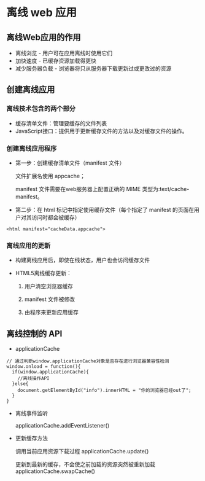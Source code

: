 # 离线 web 应用
## 离线Web应用的作用
* 离线浏览 - 用户可在应用离线时使用它们 
* 加快速度 - 已缓存资源加载得更快
* 减少服务器负载 - 浏览器将只从服务器下载更新过或更改过的资源
## 创建离线应用
### 离线技术包含的两个部分
* 缓存清单文件：管理要缓存的文件列表
* JavaScript接口：提供用于更新缓存文件的方法以及对缓存文件的操作。
### 创建离线应用程序
* 第一步：创建缓存清单文件（manifest 文件）

  文件扩展名使用 appcache；

  manifest 文件需要在web服务器上配置正确的 MIME 类型为:text/cache-manifest。
* 第二步：在 html 标记中指定使用缓存文件（每个指定了 manifest 的页面在用户对其访问时都会被缓存）
```
<html manifest="cacheData.appcache">
```
### 离线应用的更新
* 构建离线应用后，即使在线状态，用户也会访问缓存文件
* HTML5离线缓存更新：
  
  1. 用户清空浏览器缓存
  
  2. manifest 文件被修改
  
  3. 由程序来更新应用缓存
## 离线控制的 API
* applicationCache
```
// 通过判断window.applicationCache对象是否存在进行浏览器兼容性检测
window.onload = function(){
  if(window.applicationCache){
    //离线操作API
  }else{
    document.getElementById("info").innerHTML = "你的浏览器已经out了";
  }
}
```
* 离线事件监听

  applicationCache.addEventListener()
* 更新缓存方法

  调用当前应用资源下载过程   applicationCache.update()
  
  更新到最新的缓存，不会使之前加载的资源突然被重新加载   applicationCache.swapCache()
